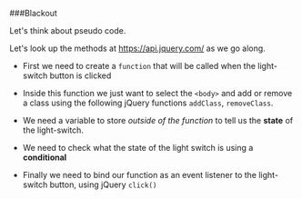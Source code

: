 ###Blackout

Let's think about pseudo code.

Let's look up the methods at <https://api.jquery.com/> as we go along.


* First we need to create a `function` that will be called when the light-switch button is clicked

* Inside this function we just want to select the `<body>` and add or remove a class using the following jQuery functions `addClass`, `removeClass`.

* We need a variable to store *outside of the function* to tell us the **state** of the light-switch.

* We need to check what the state of the light switch is using a **conditional**

* Finally we need to bind our function as an event listener to the light-switch button, using jQuery `click()`
